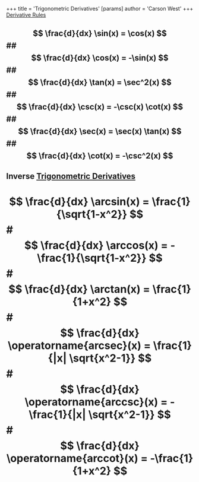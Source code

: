 +++
 title = 'Trigonometric Derivatives'
[params]
	author = 'Carson West'
+++
[Derivative Rules](./../derivative-rules/)
##  $$ \frac{d}{dx} \sin(x) = \cos(x) $$  ##  $$ \frac{d}{dx} \cos(x) = -\sin(x) $$  ##  $$ \frac{d}{dx} \tan(x) = \sec^2(x) $$  ##  $$ \frac{d}{dx} \csc(x) = -\csc(x) \cot(x) $$  ##  $$ \frac{d}{dx} \sec(x) = \sec(x) \tan(x) $$  ##  $$ \frac{d}{dx} \cot(x) = -\csc^2(x) $$  
## Inverse [Trigonometric Derivatives](./../trigonometric-derivatives/) 
#  $$ \frac{d}{dx} \arcsin(x) = \frac{1}{\sqrt{1-x^2}} $$  #  $$ \frac{d}{dx} \arccos(x) = -\frac{1}{\sqrt{1-x^2}} $$  #  $$ \frac{d}{dx} \arctan(x) = \frac{1}{1+x^2} $$  #  $$ \frac{d}{dx} \operatorname{arcsec}(x) = \frac{1}{|x| \sqrt{x^2-1}} $$  #  $$ \frac{d}{dx} \operatorname{arccsc}(x) = -\frac{1}{|x| \sqrt{x^2-1}} $$ #  $$ \frac{d}{dx} \operatorname{arccot}(x) = -\frac{1}{1+x^2} $$ 